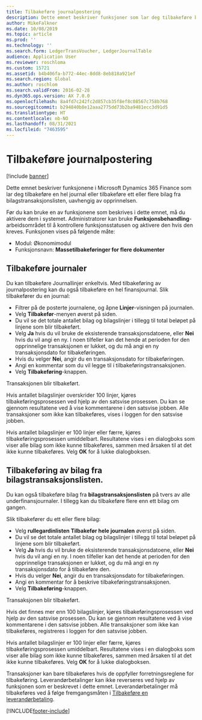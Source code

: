 ```yaml
---
title: Tilbakeføre journalpostering
description: Dette emnet beskriver funksjoner som lar deg tilbakeføre bilag fra bilagstransaksjonslisten eller fra finansjournaler.
author: MikeFalkner
ms.date: 10/08/2019
ms.topic: article
ms.prod: ''
ms.technology: ''
ms.search.form: LedgerTransVoucher, LedgerJournalTable
audience: Application User
ms.reviewer: roschloma
ms.custom: 15721
ms.assetid: b4b406fa-b772-44ec-8dd8-8eb818a921ef
ms.search.region: Global
ms.author: roschlom
ms.search.validFrom: 2016-02-28
ms.dyn365.ops.version: AX 7.0.0
ms.openlocfilehash: 8a4fd7c242fc2d857cb35f8ef8c08567c758b768
ms.sourcegitcommit: b294840b8e12aaa2775dd73b2ba9481ecc3d91d5
ms.translationtype: HT
ms.contentlocale: nb-NO
ms.lasthandoff: 08/31/2021
ms.locfileid: "7463595"
---
```

# <a name="reverse-journal-posting"></a>Tilbakeføre journalpostering

[!include [banner](../includes/banner.md)]

Dette emnet beskriver funksjonene i Microsoft Dynamics 365 Finance som lar deg tilbakeføre en hel journal eller tilbakeføre ett eller flere bilag fra bilagstransaksjonslisten, uavhengig av opprinnelsen. 

Før du kan bruke en av funksjonene som beskrives i dette emnet, må du aktivere dem i systemet. Administratorer kan bruke **Funksjonsbehandling**-arbeidsområdet til å kontrollere funksjonsstatusen og aktivere den hvis den kreves. Funksjonen vises på følgende måte:
 - Modul: Økonomimodul
 - Funksjonsnavn: **Massetilbakeføringer for flere dokumenter**

## <a name="reversing-journals"></a>Tilbakeføre journaler

Du kan tilbakeføre Journallinjer enkeltvis. Med tilbakeføring av journalpostering kan du også tilbakeføre en hel finansjournal. Slik tilbakefører du en journal: 

- Filtrer på de posterte journalene, og åpne **Linjer**-visningen på journalen.
- Velg **Tilbakefør**-menyen øverst på siden.
- Du vil se det totale antallet bilag og bilagslinjer i tillegg til total beløpet på linjene som blir tilbakeført.
- Velg **Ja** hvis du vil bruke de eksisterende transaksjonsdatoene, eller **Nei** hvis du vil angi en ny. I noen tilfeller kan det hende at perioden for den opprinnelige transaksjonen er lukket, og du må angi en ny transaksjonsdato for tilbakeføringen.
- Hvis du velger **Nei**, angir du en transaksjonsdato for tilbakeføringen. 
- Angi en kommentar som du vil legge til i tilbakeføringstransaksjonen.
- Velg **Tilbakeføring**-knappen.

Transaksjonen blir tilbakeført. 

Hvis antallet bilagslinjer overskrider 100 linjer, kjøres tilbakeføringsprosessen ved hjelp av den satsvise prosessen. Du kan se gjennom resultatene ved å vise kommentarene i den satsvise jobben. Alle transaksjoner som ikke kan tilbakeføres, vises i loggen for den satsvise jobben.

Hvis antallet bilagslinjer er 100 linjer eller færre, kjøres tilbakeføringsprosessen umiddelbart. Resultatene vises i en dialogboks som viser alle bilag som ikke kunne tilbakeføres, sammen med årsaken til at det ikke kunne tilbakeføres. Velg **OK** for å lukke dialogboksen.

## <a name="reversing-vouchers-from-the-voucher-transaction-list"></a>Tilbakeføring av bilag fra bilagstransaksjonslisten. 

Du kan også tilbakeføre bilag fra **bilagstransaksjonslisten** på tvers av alle underfinansjournaler. I tillegg kan du tilbakeføre flere enn ett bilag om gangen. 

Slik tilbakefører du ett eller flere bilag: 

- Velg **rullegardinlisten Tilbakefør hele journalen** øverst på siden.
- Du vil se det totale antallet bilag og bilagslinjer i tillegg til total beløpet på linjene som blir tilbakeført.
- Velg **Ja** hvis du vil bruke de eksisterende transaksjonsdatoene, eller **Nei** hvis du vil angi en ny. I noen tilfeller kan det hende at perioden for den opprinnelige transaksjonen er lukket, og du må angi en ny transaksjonsdato for å tilbakeføre den.
- Hvis du velger **Nei**, angir du en transaksjonsdato for tilbakeføringen. 
- Angi en kommentar for å beskrive tilbakeføringstransaksjonen.
- Velg **Tilbakeføring**-knappen.

Transaksjonen blir tilbakeført. 

Hvis det finnes mer enn 100 bilagslinjer, kjøres tilbakeføringsprosessen ved hjelp av den satsvise prosessen. Du kan se gjennom resultatene ved å vise kommentarene i den satsvise jobben. Alle transaksjoner som ikke kan tilbakeføres, registreres i loggen for den satsvise jobben.

Hvis antallet bilagslinjer er 100 linjer eller færre, kjøres tilbakeføringsprosessen umiddelbart. Resultatene vises i en dialogboks som viser alle bilag som ikke kunne tilbakeføres, sammen med årsaken til at det ikke kunne tilbakeføres. Velg **OK** for å lukke dialogboksen.

Transaksjoner kan bare tilbakeføres hvis de oppfyller forretningsreglene for tilbakeføring. Leverandørbetalinger kan ikke reverseres ved hjelp av funksjonen som er beskrevet i dette emnet. Leverandørbetalinger må tilbakeføres ved å følge fremgangsmåten i [Tilbakeføre en leverandørbetaling](../accounts-payable/reverse-vendor-payment.md).



[!INCLUDE[footer-include](../../includes/footer-banner.md)]

